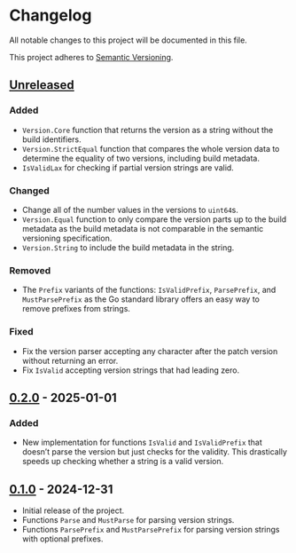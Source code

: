 # Changelog

All notable changes to this project will be documented in this file.

This project adheres to
[Semantic Versioning](https://semver.org/spec/v2.0.0.html).

## [Unreleased]

### Added

- `Version.Core` function that returns the version as a string without the build
  identifiers.
- `Version.StrictEqual` function that compares the whole version data to
  determine the equality of two versions, including build metadata.
- `IsValidLax` for checking if partial version strings are valid.

### Changed

- Change all of the number values in the versions to `uint64`s.
- `Version.Equal` function to only compare the version parts up to the build
  metadata as the build metadata is not comparable in the semantic versioning
  specification.
- `Version.String` to include the build metadata in the string.

### Removed

- The `Prefix` variants of the functions: `IsValidPrefix`, `ParsePrefix`, and
  `MustParsePrefix` as the Go standard library offers an easy way to remove
  prefixes from strings.

### Fixed

- Fix the version parser accepting any character after the patch version without
  returning an error.
- Fix `IsValid` accepting version strings that had leading zero.

## [0.2.0] - 2025-01-01

### Added

- New implementation for functions `IsValid` and `IsValidPrefix` that doesn’t
  parse the version but just checks for the validity. This drastically speeds up
  checking whether a string is a valid version.

## [0.1.0] - 2024-12-31

- Initial release of the project.
- Functions `Parse` and `MustParse` for parsing version strings.
- Functions `ParsePrefix` and `MustParsePrefix` for parsing version strings with
  optional prefixes.

[unreleased]: https://github.com/anttikivi/go-semver/compare/v0.2.0...HEAD
[0.2.0]: https://github.com/anttikivi/go-semver/compare/v0.1.0...v0.2.0
[0.1.0]: https://github.com/anttikivi/go-semver/releases/tag/v0.1.0
